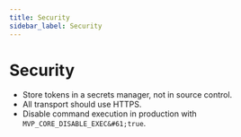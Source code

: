 ```yaml
---
title: Security
sidebar_label: Security
---
```


# Security

- Store tokens in a secrets manager, not in source control.
- All transport should use HTTPS.
- Disable command execution in production with `MVP_CORE_DISABLE_EXEC&#61;true`.
